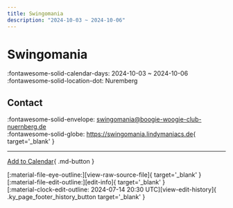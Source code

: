 ```yaml
---
title: Swingomania
description: "2024-10-03 ~ 2024-10-06"
---
```


# Swingomania 

:fontawesome-solid-calendar-days: 2024-10-03 ~ 2024-10-06  
:fontawesome-solid-location-dot: Nuremberg  

## Contact

:fontawesome-solid-envelope: <swingomania@boogie-woogie-club-nuernberg.de>  
:fontawesome-solid-globe: <https://swingomania.lindymaniacs.de>{ target='_blank' }  

---

[Add to Calendar](https://swing.news/ics/en/2024/de_DE/swingomania-2024.ics){ .md-button }

<div class="ky_page_footer" markdown>
<div class="ky_page_footer_trailing" markdown="span">
[:material-file-eye-outline:][view-raw-source-file]{ target='_blank' }
[:material-file-edit-outline:][edit-info]{ target='_blank' }
</div>
<div class="ky_page_footer_leading" markdown="span">
[:material-clock-edit-outline: 2024-07-14 20:30 UTC][view-edit-history]{ .ky_page_footer_history_button target='_blank' }
</div>
</div>

[view-raw-source-file]: https://github.com/swingdance/events/blob/main/2024/de_DE/swingomania-2024.json "View Raw Source File"
[edit-info]: https://github.com/swingdance/events/issues/new?assignees=&labels=update+event&projects=&template=03-update_entity.yml&title=%5B2024%2Fde_DE%5D%20Swingomania&region=de_DE&year=2024&id=swingomania-2024&name=Swingomania&org_id= "Edit Info"

[view-edit-history]: https://github.com/swingdance/events/commits/main/2024/de_DE/swingomania-2024.json "View Edit History"
